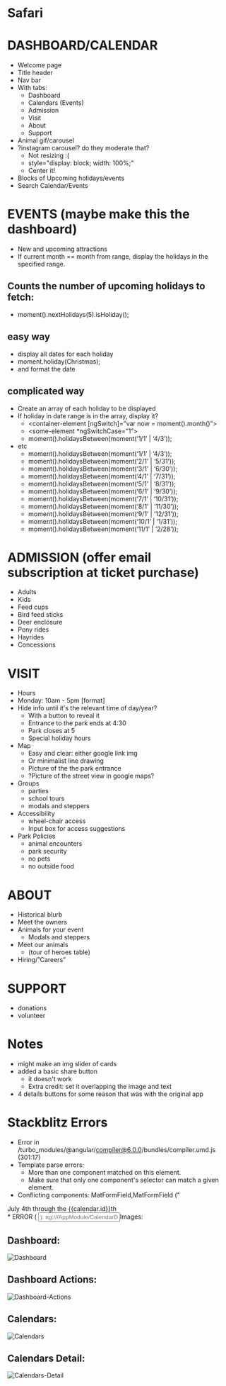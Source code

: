 # Safari
# DASHBOARD/CALENDAR
* Welcome page
* Title header
* Nav bar
* With tabs:
    * Dashboard
    * Calendars (Events)
    * Admission
    * Visit
    * About
    * Support
* Animal gif/carousel
* ?instagram carousel? do they moderate that?
    * Not resizing :(
    * style="display: block; width: 100%;"
    * Center it!
* Blocks of Upcoming holidays/events
* Search Calendar/Events
# EVENTS (maybe make this the dashboard)
* New and upcoming attractions
* If current month == month from range, display the holidays in the specified range.
## Counts the number of upcoming holidays to fetch:
* moment().nextHolidays(5).isHoliday();
## easy way
* display all dates for each holiday
* moment.holiday(Christmas);
* and format the date
## complicated way
* Create an array of each holiday to be displayed
* If holiday in date range is in the array, display it?
    * <container-element [ngSwitch]=”var now = moment().month()”>
    * <some-element *ngSwitchCase=”1”>  
    * moment().holidaysBetween(moment(‘1/1’ | ‘4/3’));
* etc
    * moment().holidaysBetween(moment(‘1/1’ | ‘4/3’));
    * moment().holidaysBetween(moment(‘2/1’ | ‘5/31’));
    * moment().holidaysBetween(moment(‘3/1’ | ‘6/30’));
    * moment().holidaysBetween(moment(‘4/1’ | ‘7/31’));
    * moment().holidaysBetween(moment(‘5/1’ | ‘8/31’));
    * moment().holidaysBetween(moment(‘6/1’ | ‘9/30’));
    * moment().holidaysBetween(moment(‘7/1’ | ‘10/31’));
    * moment().holidaysBetween(moment(‘8/1’ | ‘11/30’));
    * moment().holidaysBetween(moment(‘9/1’ | ‘12/31’));
    * moment().holidaysBetween(moment(‘10/1’ | ‘1/31’));
    * moment().holidaysBetween(moment(‘11/1’ | ‘2/28’));
# ADMISSION (offer email subscription at ticket purchase)
* Adults
* Kids
* Feed cups
* Bird feed sticks
* Deer enclosure
* Pony rides
* Hayrides
* Concessions
# VISIT
* Hours
* Monday: 10am - 5pm [format]
* Hide info until it's the relevant time of day/year? 
    * With a button to reveal it
    * Entrance to the park ends at 4:30
    * Park closes at 5
    * Special holiday hours
* Map
    * Easy and clear: either google link img
    * Or minimalist line drawing
    * Picture of the the park entrance
    * ?Picture of the street view in google maps?
* Groups
    * parties
    * school tours
    * modals and steppers
* Accessibility
    * wheel-chair access
    * Input box for access suggestions
* Park Policies
    * animal encounters
    * park security
    * no pets
    * no outside food
# ABOUT
* Historical blurb
* Meet the owners
* Animals for your event
    * Modals and steppers
* Meet our animals 
    * (tour of heroes table)
* Hiring/”Careers”
# SUPPORT
* donations
* volunteer
# Notes
* might make an img slider of cards
* added a basic share button
    * it doesn't work
    * Extra credit: set it overlapping the image and text
* 4 details buttons for some reason that was with the original app
# Stackblitz Errors
* Error in /turbo_modules/@angular/compiler@6.0.0/bundles/compiler.umd.js (301:17)
* Template parse errors:
    * More than one component matched on this element.
    * Make sure that only one component's selector can match a given element.
* Conflicting components: MatFormField,MatFormField ("
<div>
<label>July 4th through the&nbsp;</label>{{calendar.id}}th</div>
* ERROR
(<mat-form-field class="example-full-width">
<input matInput [matDatepicker]="picker" placeholder="): ng:///AppModule/CalendarDetailComponent.html@5:2)

# Images:
## Dashboard:
![Dashboard](https://github.com/JessicaNations/angular-safari/blob/master/src/assets/screenShots/dashboard.png)
## Dashboard Actions:
![Dashboard-Actions](https://github.com/JessicaNations/angular-safari/blob/master/src/assets/screenShots/dashboard-actions.png)
## Calendars:
![Calendars](https://github.com/JessicaNations/angular-safari/blob/master/src/assets/screenShots/calendars.png)
## Calendars Detail:
![Calendars-Detail](https://github.com/JessicaNations/angular-safari/blob/master/src/assets/screenShots/calendars-detail.png)
